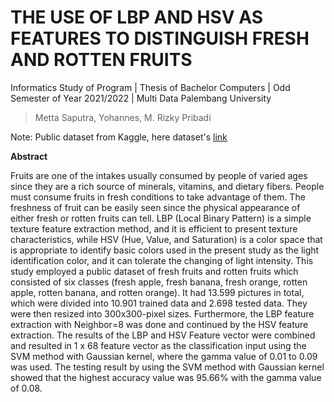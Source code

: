 # THE USE OF LBP AND HSV AS FEATURES TO DISTINGUISH FRESH AND ROTTEN FRUITS
Informatics Study of Program |
Thesis of Bachelor Computers |
Odd Semester of Year 2021/2022 |
Multi Data Palembang University

> Metta Saputra, Yohannes, M. Rizky Pribadi

Note: Public dataset from Kaggle, here dataset's [link](https://www.kaggle.com/sriramr/fruits-fresh-and-rotten-for-classification)

**Abstract**

Fruits are one of the intakes usually consumed by people of varied ages since they are a rich source of minerals, vitamins, and dietary fibers. People must consume fruits in fresh conditions to take advantage of them. The freshness of fruit can be easily seen since the physical appearance of either fresh or rotten fruits can tell. LBP (Local Binary Pattern) is a simple texture feature extraction method, and it is efficient to present texture characteristics, while HSV (Hue, Value, and Saturation) is a color space that is appropriate to identify basic colors used in the present study as the light identification color, and it can tolerate the changing of light intensity. This study employed a public dataset of fresh fruits and rotten fruits which consisted of six classes (fresh apple, fresh banana, fresh orange, rotten apple, rotten banana, and rotten orange). It had 13.599 pictures in total, which were divided into 10.901 trained data and 2.698 tested data. They were then resized into 300x300-pixel sizes. Furthermore, the LBP feature extraction with Neighbor=8 was done and continued by the HSV feature extraction. The results of the LBP and HSV Feature vector were combined and resulted in 1 x 68 feature vector as the classification input using the SVM method with Gaussian kernel, where the gamma value of 0.01 to 0.09 was used. The testing result by using the SVM method with Gaussian kernel showed that the highest accuracy value was 95.66% with the gamma value of 0.08.
